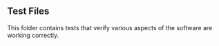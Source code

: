 Test Files
----------

This folder contains tests that verify various aspects of the software are working correctly.

